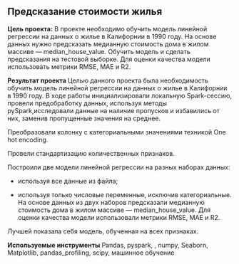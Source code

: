 ## Предсказание стоимости жилья

**Цель проекта:** В проекте необходимо обучить модель линейной регрессии на данных о жилье в Калифорнии в 1990 году. На основе данных нужно предсказать медианную стоимость дома в жилом массиве — median_house_value. Обучить модель и сделать предсказания на тестовой выборке. Для оценки качества модели использовать метрики RMSE, MAE и R2.

**Результат проекта**
Целью данного проекта была необходимость обучить модель линейной регрессии на данных о жилье в Калифорнии в 1990 году. В ходе работы инициализировали локальную Spark-сессию, провели предобработку данных, используя методы pySpark,исследовали данные на наличие пропусков и избавились от них, заменив пропущенные значения на среднее.

Преобразовали колонку с категориальными значениями техникой One hot encoding.

Провели стандартизацию количественных признаков.

Построили две модели линейной регрессии на разных наборах данных:

- используя все данные из файла;

- используя только числовые переменные, исключив категориальные. На основе данных из двух наборов предсказали медианную стоимость дома в жилом массиве — median_house_value. Для оценки качества модели использовали метрики RMSE, MAE и R2. 

  
Лучшей показала себя модель, обученная на всех признаках.

**Используемые инструменты** Pandas, pyspark, , numpy, Seaborn, Matplotlib, pandas_profiling, scipy, машинное обучение